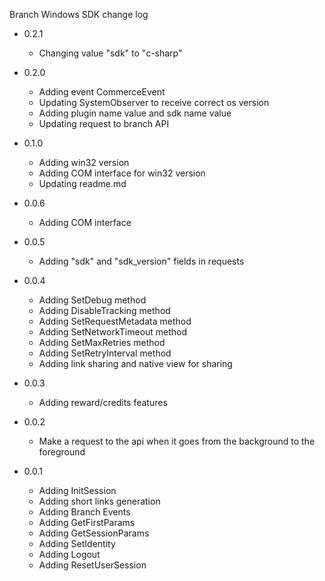 Branch Windows SDK change log

- 0.2.1
  * Changing value "sdk" to "c-sharp"

- 0.2.0
  * Adding event CommerceEvent
  * Updating SystemObserver to receive correct os version
  * Adding plugin name value and sdk name value
  * Updating request to branch API
  
- 0.1.0
  * Adding win32 version
  * Adding COM interface for win32 version
  * Updating readme.md

- 0.0.6
  * Adding COM interface

- 0.0.5
  * Adding "sdk" and "sdk_version" fields in requests

- 0.0.4
  * Adding SetDebug method
  * Adding DisableTracking method
  * Adding SetRequestMetadata method
  * Adding SetNetworkTimeout method
  * Adding SetMaxRetries method
  * Adding SetRetryInterval method
  * Adding link sharing and native view for sharing

- 0.0.3
  * Adding reward/credits features

- 0.0.2
  * Make a request to the api when it goes from the background to the foreground

- 0.0.1
  * Adding InitSession
  * Adding short links generation
  * Adding Branch Events
  * Adding GetFirstParams
  * Adding GetSessionParams
  * Adding SetIdentity
  * Adding Logout
  * Adding ResetUserSession

